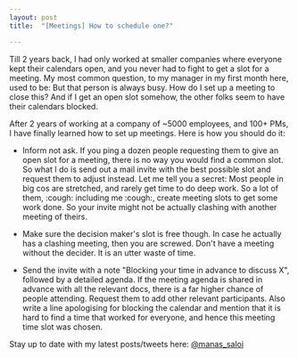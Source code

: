 ```yaml
---
layout: post
title:  "[Meetings] How to schedule one?"

---
```


Till 2 years back, I had only worked at smaller companies where everyone kept their calendars open, and you never had to fight to get a slot for a meeting. My most common question, to my manager in my first month here, used to be: But that person is always busy. How do I set up a meeting to close this? And if I get an open slot somehow, the other folks seem to have their calendars blocked.

After 2 years of working at a company of ~5000 employees, and 100+ PMs, I have finally learned how to set up meetings. Here is how you should do it:

- Inform not ask. If you ping a dozen people requesting them to give an open slot for a meeting, there is no way you would find a common slot. So what I do is send out a mail invite with the best possible slot and request them to adjust instead. Let me tell you a secret: Most people in big cos are stretched, and rarely get time to do deep work. So a lot of them, :cough: including me :cough:, create meeting slots to get some work done. So your invite might not be actually clashing with another meeting of theirs.

- Make sure the decision maker's slot is free though. In case he actually has a clashing meeting, then you are screwed. Don't have a meeting without the decider. It is an utter waste of time.

- Send the invite with a note "Blocking your time in advance to discuss X", followed by a detailed agenda. If the meeting agenda is shared in advance with all the relevant docs, there is a far higher chance of people attending. Request them to add other relevant participants. Also write a line apologising for blocking the calendar and mention that it is hard to find a time that worked for everyone, and hence this meeting time slot was chosen.

Stay up to date with my latest posts/tweets here: [@manas_saloi](http://twitter.com/manas_saloi)
